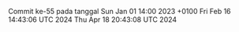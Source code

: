 Commit ke-55 pada tanggal Sun Jan 01 14:00 2023 +0100
Fri Feb 16 14:43:06 UTC 2024
Thu Apr 18 20:43:08 UTC 2024
